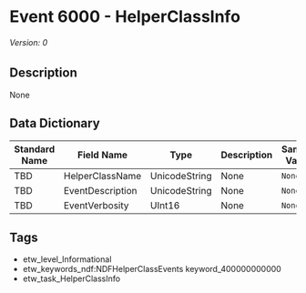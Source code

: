 # Event 6000 - HelperClassInfo
###### Version: 0

## Description
None

## Data Dictionary
|Standard Name|Field Name|Type|Description|Sample Value|
|---|---|---|---|---|
|TBD|HelperClassName|UnicodeString|None|`None`|
|TBD|EventDescription|UnicodeString|None|`None`|
|TBD|EventVerbosity|UInt16|None|`None`|

## Tags
* etw_level_Informational
* etw_keywords_ndf:NDFHelperClassEvents keyword_400000000000
* etw_task_HelperClassInfo
